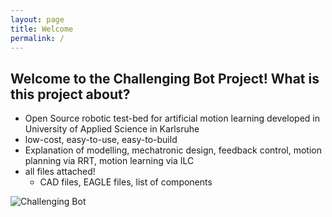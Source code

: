 ```yaml
---
layout: page
title: Welcome
permalink: /
---
```


## Welcome to the Challenging Bot Project! What is this project about? 

- Open Source robotic test-bed for artificial motion learning developed in University of Applied Science in Karlsruhe
- low-cost, easy-to-use, easy-to-build
- Explanation of modelling, mechatronic design, feedback control, motion planning via RRT, motion learning via ILC
- all files attached!
  - CAD files, EAGLE files, list of components

![Challenging Bot](/assets/img/chabo.jpg)